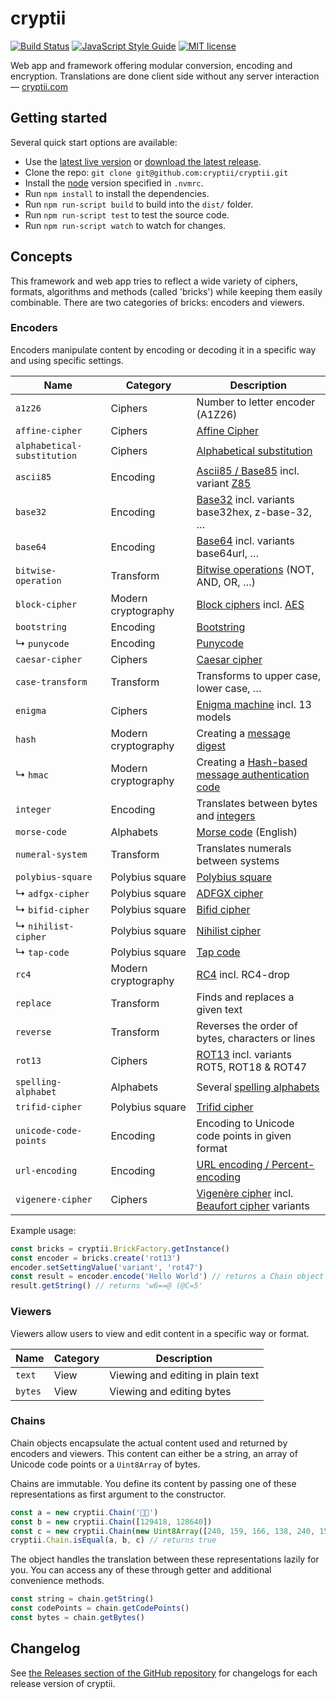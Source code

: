 # cryptii

[![Build Status](https://travis-ci.org/cryptii/cryptii.svg?branch=dev)](https://travis-ci.org/cryptii/cryptii)
[![JavaScript Style Guide](https://img.shields.io/badge/code_style-standard-brightgreen.svg)](https://standardjs.com)
[![MIT license](https://img.shields.io/badge/license-MIT-blue.svg)](LICENSE.md)

Web app and framework offering modular conversion, encoding and encryption. Translations are done client side without any server interaction — [cryptii.com](https://cryptii.com)

## Getting started

Several quick start options are available:

- Use the [latest live version](https://cryptii.com) or [download the latest release](https://github.com/cryptii/cryptii/releases/latest).
- Clone the repo: `git clone git@github.com:cryptii/cryptii.git`
- Install the [node](https://nodejs.org/) version specified in `.nvmrc`.
- Run `npm install` to install the dependencies.
- Run `npm run-script build` to build into the `dist/` folder.
- Run `npm run-script test` to test the source code.
- Run `npm run-script watch` to watch for changes.

## Concepts

This framework and web app tries to reflect a wide variety of ciphers, formats, algorithms and methods (called 'bricks') while keeping them easily combinable. There are two categories of bricks: encoders and viewers.

### Encoders

Encoders manipulate content by encoding or decoding it in a specific way and using specific settings.

| Name | Category | Description |
| ---- | -------- | ----------- |
| `a1z26` | Ciphers | Number to letter encoder (A1Z26) |
| `affine-cipher` | Ciphers | [Affine Cipher](https://en.wikipedia.org/wiki/Affine_cipher) |
| `alphabetical-substitution` | Ciphers | [Alphabetical substitution](https://en.wikipedia.org/wiki/Substitution_cipher#Simple_substitution) |
| `ascii85` | Encoding | [Ascii85 / Base85](https://en.wikipedia.org/wiki/Ascii85) incl. variant [Z85](https://rfc.zeromq.org/spec:32/Z85/) |
| `base32` | Encoding | [Base32](https://en.wikipedia.org/wiki/Base32) incl. variants base32hex, z-base-32, … |
| `base64` | Encoding | [Base64](https://en.wikipedia.org/wiki/Base64) incl. variants base64url, … |
| `bitwise-operation` | Transform | [Bitwise operations](https://en.wikipedia.org/wiki/Bitwise_operation) (NOT, AND, OR, …) |
| `block-cipher` | Modern cryptography | [Block ciphers](https://en.wikipedia.org/wiki/Block_cipher) incl. [AES](https://en.wikipedia.org/wiki/Advanced_Encryption_Standard) |
| `bootstring` | Encoding | [Bootstring](https://tools.ietf.org/html/rfc3492) |
| ↳ `punycode` | Encoding | [Punycode](https://tools.ietf.org/html/rfc3492) |
| `caesar-cipher` | Ciphers | [Caesar cipher](https://en.wikipedia.org/wiki/Caesar_cipher) |
| `case-transform` | Transform | Transforms to upper case, lower case, … |
| `enigma` | Ciphers | [Enigma machine](https://en.wikipedia.org/wiki/Enigma_machine) incl. 13 models |
| `hash` | Modern cryptography | Creating a [message digest](https://en.wikipedia.org/wiki/Cryptographic_hash_function) |
| ↳ `hmac` | Modern cryptography | Creating a [Hash-based message authentication code](https://en.wikipedia.org/wiki/Hash-based_message_authentication_code) |
| `integer` | Encoding | Translates between bytes and [integers](https://en.wikipedia.org/wiki/Integer_(computer_science)) |
| `morse-code` | Alphabets | [Morse code](https://en.wikipedia.org/wiki/Morse_code) (English) |
| `numeral-system` | Transform | Translates numerals between systems |
| `polybius-square` | Polybius square | [Polybius square](https://en.wikipedia.org/wiki/Polybius_square) |
| ↳ `adfgx-cipher` | Polybius square | [ADFGX cipher](https://en.wikipedia.org/wiki/ADFGVX_cipher) |
| ↳ `bifid-cipher` | Polybius square | [Bifid cipher](https://en.wikipedia.org/wiki/Bifid_cipher) |
| ↳ `nihilist-cipher` | Polybius square | [Nihilist cipher](https://en.wikipedia.org/wiki/Nihilist_cipher) |
| ↳ `tap-code` | Polybius square | [Tap code](https://en.wikipedia.org/wiki/Tap_code) |
| `rc4` | Modern cryptography | [RC4](https://en.wikipedia.org/wiki/RC4) incl. RC4-drop |
| `replace` | Transform | Finds and replaces a given text |
| `reverse` | Transform | Reverses the order of bytes, characters or lines |
| `rot13` | Ciphers | [ROT13](https://en.wikipedia.org/wiki/ROT13) incl. variants ROT5, ROT18 & ROT47 |
| `spelling-alphabet` | Alphabets | Several [spelling alphabets](https://en.wikipedia.org/wiki/Spelling_alphabet) |
| `trifid-cipher` | Polybius square | [Trifid cipher](https://en.wikipedia.org/wiki/Trifid_cipher) |
| `unicode-code-points` | Encoding | Encoding to Unicode code points in given format |
| `url-encoding` | Encoding | [URL encoding / Percent-encoding](https://en.wikipedia.org/wiki/Percent-encoding) |
| `vigenere-cipher` | Ciphers | [Vigenère cipher](https://en.wikipedia.org/wiki/Vigen%C3%A8re_cipher) incl. [Beaufort cipher](https://en.wikipedia.org/wiki/Beaufort_cipher) variants |

Example usage:

```javascript
const bricks = cryptii.BrickFactory.getInstance()
const encoder = bricks.create('rot13')
encoder.setSettingValue('variant', 'rot47')
const result = encoder.encode('Hello World') // returns a Chain object
result.getString() // returns 'w6==@ (@C=5'
```

### Viewers

Viewers allow users to view and edit content in a specific way or format.

| Name | Category | Description |
| ---- | -------- | ----------- |
| `text` | View | Viewing and editing in plain text |
| `bytes` | View | Viewing and editing bytes |

### Chains

Chain objects encapsulate the actual content used and returned by encoders and viewers. This content can either be a string, an array of Unicode code points or a `Uint8Array` of bytes.

Chains are immutable. You define its content by passing one of these representations as first argument to the constructor.

```javascript
const a = new cryptii.Chain('🦊🚀')
const b = new cryptii.Chain([129418, 128640])
const c = new cryptii.Chain(new Uint8Array([240, 159, 166, 138, 240, 159, 154, 128]))
cryptii.Chain.isEqual(a, b, c) // returns true
```

The object handles the translation between these representations lazily for you. You can access any of these through getter and additional convenience methods.

```javascript
const string = chain.getString()
const codePoints = chain.getCodePoints()
const bytes = chain.getBytes()
```

## Changelog

See [the Releases section of the GitHub repository](https://github.com/cryptii/cryptii/releases) for changelogs for each release version of cryptii.
